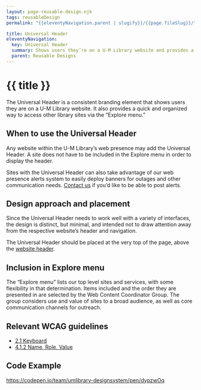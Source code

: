 ```yaml
---
layout: page-reusable-design.njk
tags: reusableDesign
permalink: "{{eleventyNavigation.parent | slugify}}/{{page.fileSlug}}/"

title: Universal Header
eleventyNavigation:
  key: Universal Header
  summary: Shows users they’re on a U-M Library website and provides a path to other sites.
  parent: Reusable Designs
---
```


# {{ title }}

The Universal Header is a consistent branding element that shows users they are on a U-M Library website. It also provides a quick and organized way to access other library sites via the “Explore menu.”

## When to use the Universal Header

Any website within the U-M Library’s web presence may add the Universal Header. A site does not have to be included in the Explore menu in order to display the header.

Sites with the Universal Header can also take advantage of our web presence alerts system to easily deploy banners for outages and other communication needs. [Contact us](/about/get-in-touch/) if you’d like to be able to post alerts.

## Design approach and placement

Since the Universal Header needs to work well with a variety of interfaces, the design is distinct, but minimal, and intended not to draw attention away from the respective website’s header and navigation.

The Universal Header should be placed at the very top of the page, above the [website header](/reusable-designs/website-header/).

## Inclusion in Explore menu

The “Explore menu” lists our top level sites and services, with some flexibility in that determination. Items included and the order they are presented in are selected by the Web Content Coordinator Group. The group considers use and value of sites to a broad audience, as well as core communication channels for outreach.

## Relevant WCAG guidelines

* [2.1 Keyboard](https://www.w3.org/WAI/WCAG22/Understanding/keyboard-accessible.html)  
* [4.1.2 Name, Role, Value](https://www.w3.org/WAI/WCAG21/Understanding/name-role-value)

## Code Example

https://codepen.io/team/umlibrary-designsystem/pen/dypzwOq
